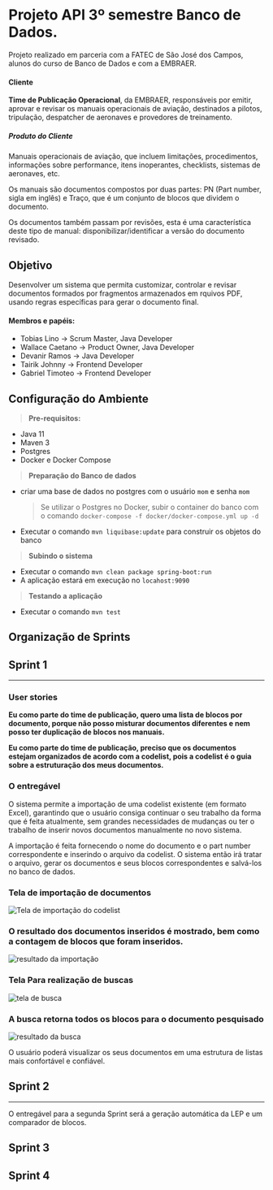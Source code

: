 # Projeto API 3º semestre Banco de Dados.

Projeto realizado em parceria com a FATEC de São José dos Campos, alunos do curso de Banco de Dados e com a EMBRAER.

#### Cliente
**Time de Publicação Operacional**, da EMBRAER, responsáveis por emitir, aprovar e revisar os manuais operacionais de aviação, destinados a pilotos, tripulação, despatcher de aeronaves e provedores de treinamento.

##### Produto do Cliente
Manuais operacionais de aviação, que incluem limitações, procedimentos, informações sobre performance, itens inoperantes, checklists, sistemas de aeronaves, etc.

Os manuais são documentos compostos por duas partes: PN (Part number, sigla em inglês) e Traço, que é um conjunto de blocos que dividem o documento.

Os documentos também passam por revisões, esta é uma característica deste tipo de manual: disponibilizar/identificar a versão do documento revisado.

## Objetivo
Desenvolver um sistema que permita customizar, controlar e revisar documentos formados por fragmentos armazenados em rquivos PDF, usando regras específicas para gerar o documento final.

#### Membros e papéis:
- Tobias Lino      -> Scrum Master, Java Developer
- Wallace Caetano  -> Product Owner, Java Developer
- Devanir Ramos    -> Java Developer
- Tairik Johnny    -> Frontend Developer
- Gabriel Timoteo  -> Frontend Developer

## Configuração do Ambiente
> **Pre-requisitos:**
- Java 11
- Maven 3
- Postgres
- Docker e Docker Compose
> **Preparação do Banco de dados**
- criar uma base de dados no postgres com o usuário `mom` e senha `mom`
  > Se utilizar o Postgres no Docker, subir o container do banco com o comando `docker-compose -f docker/docker-compose.yml up -d`
- Executar o comando `mvn liquibase:update` para construir os objetos do banco
> **Subindo o sistema**
- Executar o comando `mvn clean package spring-boot:run`
- A aplicação estará em execução no `locahost:9090`
> **Testando a aplicação**
- Executar o comando `mvn test`

## Organização de Sprints

## Sprint 1
***
### **User stories**
**Eu como parte do time de publicação, quero uma lista de blocos por documento, porque não posso misturar documentos 
diferentes e nem posso ter duplicação de blocos nos manuais.**

**Eu como parte do time de publicação, preciso que os documentos estejam organizados de acordo com a codelist, 
pois a codelist é o guia sobre a estruturação dos meus documentos.**
### O entregável
O sistema permite a importação de uma codelist existente (em formato Excel), garantindo que o usuário consiga continuar 
o seu trabalho da forma que é feita atualmente, sem grandes necessidades de mudanças ou ter o trabalho de inserir novos 
documentos manualmente no novo sistema.

A importação é feita fornecendo o nome do documento e o part number correspondente e inserindo o arquivo da codelist.
O sistema então irá tratar o arquivo, gerar os documentos e seus blocos correspondentes e salvá-los no banco de dados.

### Tela de importação de documentos
![Tela de importação do codelist](https://user-images.githubusercontent.com/50988433/112736254-18ab1700-8f30-11eb-9cba-3f8e4d472026.png)
### O resultado dos documentos inseridos é mostrado, bem como a contagem de blocos que foram inseridos.
![resultado da importação](https://user-images.githubusercontent.com/50988433/112739901-86fed200-8f4e-11eb-8e2c-a20f50b7bb72.png)
### Tela Para realização de buscas
![tela de busca](https://user-images.githubusercontent.com/50988433/112739902-87976880-8f4e-11eb-9e14-384da115073f.png)
### A busca retorna todos os blocos para o documento pesquisado
![resultado da busca](https://user-images.githubusercontent.com/50988433/112739899-86663b80-8f4e-11eb-89e2-96e4a5d977e8.png)

O usuário poderá visualizar os seus documentos em uma estrutura de listas mais confortável e confiável.

## Sprint 2
***
O entregável para a segunda Sprint será a geração automática da LEP e um comparador de blocos.
## Sprint 3
## Sprint 4
